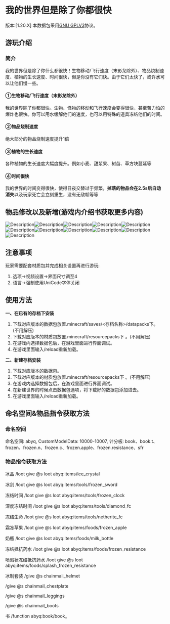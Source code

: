 # 我的世界但是除了你都很快
版本:[1.20.X]
本数据包采用[GNU GPLV3](https://www.gnu.org/licenses/gpl-3.0.html)协议。
## 游玩介绍
### 简介
我的世界但是除了你什么都很快！生物移动/飞行速度（末影龙除外）、物品烧制速度、植物的生长速度、时间很快，但是你没有它们快。由于它们太快了，或许**水**可以让他们慢一些。
#### ①生物移动/飞行速度（末影龙除外）
我的世界除了你都很快。生物、怪物的移动和飞行速度会变得很快，甚至苦力怕的爆炸也很快。你可以用水缓解他们的速度，也可以用特殊的道具冻结他们的时间。
#### ②物品烧制速度
绝大部分的物品烧制速度提升1倍
#### ③植物的生长速度
各种植物的生长速度大幅度提升。例如小麦、甜浆果、树苗、草方块蔓延等
#### ④时间很快
我的世界的时间变得很快，使得日夜交替过于频繁，****掉落的物品会在2.5s后自动消失****以及玩家死亡会立刻重生，没有无敌帧等等

## 物品修改以及新增(游戏内介绍书获取更多内容)
![Description](http://bigjls.gitee.io/anything-but-you-quickly/abyq-R-V1.0.0/assets/abyq/textures/item/tools/frozen_sword.png)![Description](http://bigjls.gitee.io/anything-but-you-quickly/abyq-R-V1.0.0/assets/minecraft/textures/item/chainmail_helmet.png)![Description](http://bigjls.gitee.io/anything-but-you-quickly/abyq-R-V1.0.0/assets/minecraft/textures/item/chainmail_chestplate.png)![Description](http://bigjls.gitee.io/anything-but-you-quickly/abyq-R-V1.0.0/assets/minecraft/textures/item/chainmail_leggings.png)![Description](http://bigjls.gitee.io/anything-but-you-quickly/abyq-R-V1.0.0/assets/minecraft/textures/item/chainmail_boots.png)![Description](http://bigjls.gitee.io/anything-but-you-quickly/abyq-R-V1.0.0/assets/abyq/textures/item/ice_crystal.png)![Description](http://bigjls.gitee.io/anything-but-you-quickly/abyq-R-V1.0.0/assets/abyq/textures/item/foods/frozen_apple.png)![Description](http://bigjls.gitee.io/anything-but-you-quickly/abyq-R-V1.0.0/assets/abyq/textures/item/foods/milk_bottle.png)![Description](http://bigjls.gitee.io/anything-but-you-quickly/abyq-R-V1.0.0/assets/abyq/textures/item/tools/frozen_clock.png)![Description](http://bigjls.gitee.io/anything-but-you-quickly/abyq-R-V1.0.0/assets/abyq/textures/item/tools/diamond_fc.png)![Description](http://bigjls.gitee.io/anything-but-you-quickly/abyq-R-V1.0.0/assets/abyq/textures/item/tools/netherite_fc.png)
## 注意事项
玩家需要配套材质包并完成相关设置再进行游玩:

1. 选项→视频设置→界面尺寸调至4
2. 语言→强制使用UniCode字体关闭
## 使用方法
 **一、在已有的存档下安装** 
1. 下载对应版本的数据包放置.minecraft/saves/<存档名称>/datapacks下。 (不用解压) 
2. 下载对应版本的材质包放置.minecraft/resourcepacks下 。(不用解压) 
3. 在游戏内选择数据包后，在游戏里面进行界面调试。
4. 在游戏里面输入/reload重新加载。


 **二、新建存档安装** 
1. 下载对应版本的数据包。
2. 下载对应版本的材质包放置.minecraft/resourcepacks下 。(不用解压) 
3. 在游戏内选择数据包后，在游戏里面进行界面调试。
4. 在新建世界的时候点击数据包选项，将下载好的数据包添加进去。
5. 在游戏里面输入/reload重新加载。
## 命名空间&物品指令获取方法
### 命名空间
命名空间: abyq, CustomModelData: 10000-10007, 计分板: book、book.t、frozen、frozen.n、frozen.c、frozen.apple、frozen.resistance、sfr
### 物品指令获取方法
冰晶 /loot give @s loot abyq:items/ice_crystal

冰剑 /loot give @s loot abyq:items/tools/frozen_sword

冻结时间 /loot give @s loot abyq:items/tools/frozen_clock

深度冻结时间 /loot give @s loot abyq:items/tools/diamond_fc

冻结生命 /loot give @s loot abyq:items/tools/netherite_fc

霜冻苹果 /loot give @s loot abyq:items/foods/frozen_apple

奶瓶 /loot give @s loot abyq:items/foods/milk_bottle

冻结抵抗药水 /loot give @s loot abyq:items/foods/frozen_resistance

喷溅状冻结抵抗药水 /loot give @s loot abyq:items/foods/splash_frozen_resistance

冰制套装
/give @s chainmail_helmet

/give @s chainmail_chestplate

/give @s chainmail_leggings

/give @s chainmail_boots

书 /function abyq:book/book_
